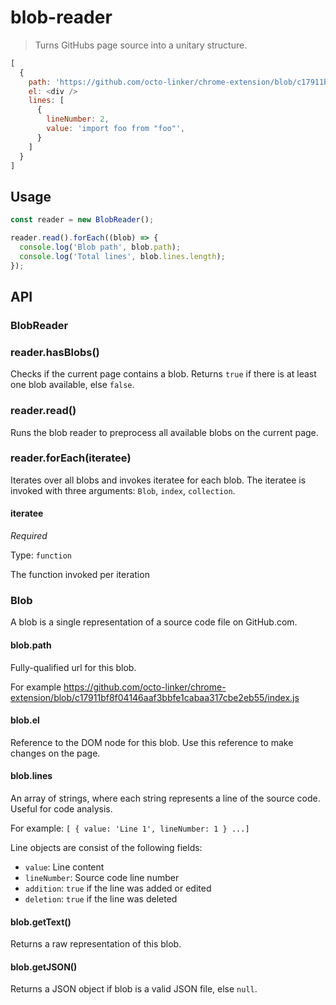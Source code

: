 # blob-reader

> Turns GitHubs page source into a unitary structure.

```js
[
  {
    path: 'https://github.com/octo-linker/chrome-extension/blob/c17911bf8f04146aaf3bbfe1cabaa317cbe2eb55/index.js',
    el: <div />
    lines: [
      {
        lineNumber: 2,
        value: 'import foo from "foo"',
      }
    ]
  }
]
```

## Usage

```js
const reader = new BlobReader();

reader.read().forEach((blob) => {
  console.log('Blob path', blob.path);
  console.log('Total lines', blob.lines.length);
});

```

## API

### BlobReader

### reader.hasBlobs()

Checks if the current page contains a blob. Returns `true` if there is at least one blob available, else `false`.

### reader.read()

Runs the blob reader to preprocess all available blobs on the current page.

### reader.forEach(iteratee)

Iterates over all blobs and invokes iteratee for each blob. The iteratee is invoked with three arguments: `Blob`, `index`, `collection`.

#### iteratee

*Required*

Type: `function`

The function invoked per iteration


### Blob

A blob is a single representation of a source code file on GitHub.com.

#### blob.path

Fully-qualified url for this blob.

For example https://github.com/octo-linker/chrome-extension/blob/c17911bf8f04146aaf3bbfe1cabaa317cbe2eb55/index.js


#### blob.el

Reference to the DOM node for this blob. Use this reference to make changes on the page.

#### blob.lines

An array of strings, where each string represents a line of the source code. Useful for code analysis.

For example: `[ { value: 'Line 1', lineNumber: 1 } ...]`

Line objects are consist of the following fields:

- `value`: Line content
- `lineNumber`: Source code line number
- `addition`: `true` if the line was added or edited
- `deletion`: `true` if the line was deleted


#### blob.getText()

Returns a raw representation of this blob.

#### blob.getJSON()

Returns a JSON object if blob is a valid JSON file, else `null`.
